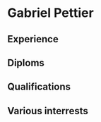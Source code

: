 Gabriel Pettier
===============

Experience
----------


Diploms
-------


Qualifications
--------------


Various interrests
------------------
